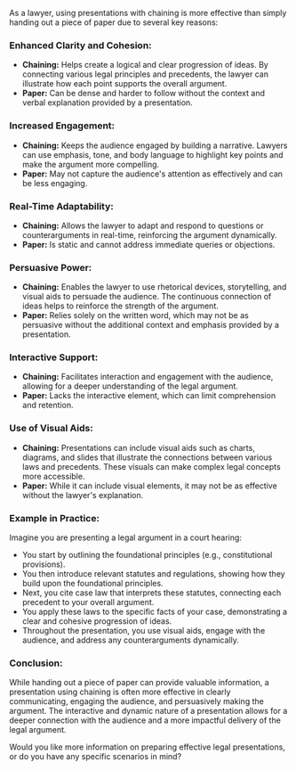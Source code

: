 As a lawyer, using presentations with chaining is more effective than simply handing out a piece of paper due to several key reasons:

### Enhanced Clarity and Cohesion:
- **Chaining:** Helps create a logical and clear progression of ideas. By connecting various legal principles and precedents, the lawyer can illustrate how each point supports the overall argument.
- **Paper:** Can be dense and harder to follow without the context and verbal explanation provided by a presentation.

### Increased Engagement:
- **Chaining:** Keeps the audience engaged by building a narrative. Lawyers can use emphasis, tone, and body language to highlight key points and make the argument more compelling.
- **Paper:** May not capture the audience's attention as effectively and can be less engaging.

### Real-Time Adaptability:
- **Chaining:** Allows the lawyer to adapt and respond to questions or counterarguments in real-time, reinforcing the argument dynamically.
- **Paper:** Is static and cannot address immediate queries or objections.

### Persuasive Power:
- **Chaining:** Enables the lawyer to use rhetorical devices, storytelling, and visual aids to persuade the audience. The continuous connection of ideas helps to reinforce the strength of the argument.
- **Paper:** Relies solely on the written word, which may not be as persuasive without the additional context and emphasis provided by a presentation.

### Interactive Support:
- **Chaining:** Facilitates interaction and engagement with the audience, allowing for a deeper understanding of the legal argument.
- **Paper:** Lacks the interactive element, which can limit comprehension and retention.

### Use of Visual Aids:
- **Chaining:** Presentations can include visual aids such as charts, diagrams, and slides that illustrate the connections between various laws and precedents. These visuals can make complex legal concepts more accessible.
- **Paper:** While it can include visual elements, it may not be as effective without the lawyer's explanation.

### Example in Practice:
Imagine you are presenting a legal argument in a court hearing:
- You start by outlining the foundational principles (e.g., constitutional provisions).
- You then introduce relevant statutes and regulations, showing how they build upon the foundational principles.
- Next, you cite case law that interprets these statutes, connecting each precedent to your overall argument.
- You apply these laws to the specific facts of your case, demonstrating a clear and cohesive progression of ideas.
- Throughout the presentation, you use visual aids, engage with the audience, and address any counterarguments dynamically.

### Conclusion:
While handing out a piece of paper can provide valuable information, a presentation using chaining is often more effective in clearly communicating, engaging the audience, and persuasively making the argument. The interactive and dynamic nature of a presentation allows for a deeper connection with the audience and a more impactful delivery of the legal argument.

Would you like more information on preparing effective legal presentations, or do you have any specific scenarios in mind?
